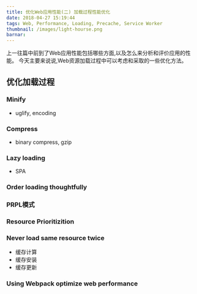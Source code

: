```yaml
---
title: 优化Web应用性能(二) 加载过程性能优化
date: 2018-04-27 15:19:44
tags: Web, Performance, Loading, Precache, Service Worker
thumbnail: /images/light-hourse.png
barnar: 
---
```



上一往篇中前到了Web应用性能包括哪些方面,以及怎么来分析和评价应用的性能。 今天主要来说说,Web资源加载过程中可以考虑和采取的一些优化方法。
<!-- more -->

## 优化加载过程

### Minify
- uglify, encoding
### Compress
- binary compress, gzip
### Lazy loading
- SPA 
### Order loading thoughtfully
### PRPL模式
### Resource Prioritizition
### Never load same resource twice
- 缓存计算
- 缓存安装
- 缓存更新
### Using Webpack optimize web performance 